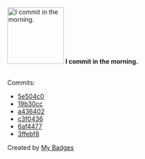 <img src="https://my-badges.github.io/my-badges/morning-commits.png" alt="I commit in the morning." title="I commit in the morning." width="128">
<strong>I commit in the morning.</strong>
<br><br>

Commits:

- <a href="https://github.com/JarredAllen/jarss/commit/5e504c06a446897cc6a3e11f0bf7b474e742365c">5e504c0</a>
- <a href="https://github.com/JarredAllen/rust-locks/commit/19b30cccd61e6b8d1ff722f9d62f9dbfcdd5a8ec">19b30cc</a>
- <a href="https://github.com/JarredAllen/rust-locks/commit/a436402261fb7cb07cad3de0ca740f569dc5ed31">a436402</a>
- <a href="https://github.com/JarredAllen/rust-locks/commit/c3f0436bb674d895310fd5dcf4927856587afdef">c3f0436</a>
- <a href="https://github.com/JarredAllen/rust-locks/commit/6af44773e169a8625401b448db3d3ad52f17fdf4">6af4477</a>
- <a href="https://github.com/JarredAllen/chess/commit/3ffebf8b366a142a09ec885128dce9936be28f39">3ffebf8</a>


Created by <a href="https://github.com/my-badges/my-badges">My Badges</a>